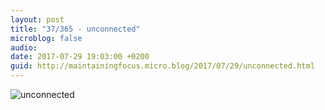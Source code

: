 ```yaml
---
layout: post
title: "37/365 - unconnected"
microblog: false
audio: 
date: 2017-07-29 19:03:00 +0200
guid: http://maintainingfocus.micro.blog/2017/07/29/unconnected.html
---
```

![unconnected](https://f000.backblazeb2.com/file/Roel-Share/unconnected.jpg)
